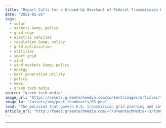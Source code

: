```yaml
---
title: "Report Calls for a Ground-Up Overhaul of Federal Transmission Grid Policy"
date: "2021-01-28"
tags: 
  - solar
  - markets &amp; policy
  - grid edge
  - electric vehicles
  - regulation &amp; policy
  - grid optimization
  - utilities
  - smart grid
  - wind
  - wind markets &amp; policy
  - energy
  - next generation utility
  - policy
  - news,
  - green tech media
source: "green tech media"
image_url: "https://assets.greentechmedia.com/content/images/articles/Transmission_Lines_Shutterstock_XL.jpg"
image_fp: "/assets/img/post_thumbnails/63.png"
lead: "The policies that govern U.S. transmission grid planning and investment can’t support the country’s need for an unprecedented expansion of clean energy. Federal regulators need to declare the current paradigm “unjust and unreasonable,” and implement  ..."
article_url: "http://feeds.greentechmedia.com/~r/GreentechMedia/~3/lOnm_GU9NCI/making-the-case-for-a-ground-up-federal-transmission-grid-policy-overhaul"
---
```


---
